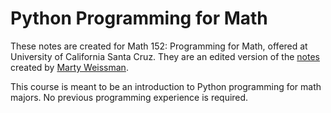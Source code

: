# Python Programming for Math  


These notes are created for Math 152: Programming for Math, offered at University of California Santa Cruz. They are an edited version of the [notes](https://github.com/MartyWeissman/PythonForMathematics) created by [Marty Weissman](http://martyweissman.com/).

This course is meant to be an introduction to Python programming for math majors. No previous programming experience is required. 




```{tableofcontents}
```
